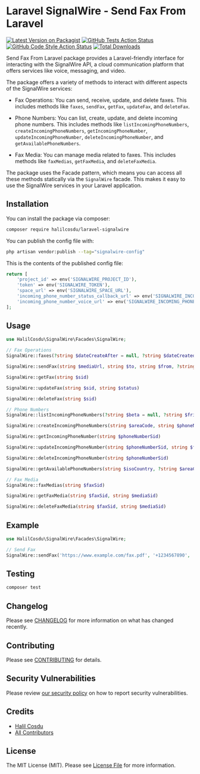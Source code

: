 # Laravel SignalWire - Send Fax From Laravel

[![Latest Version on Packagist](https://img.shields.io/packagist/v/halilcosdu/laravel-signalwire.svg?style=flat-square)](https://packagist.org/packages/halilcosdu/laravel-signalwire)
[![GitHub Tests Action Status](https://img.shields.io/github/actions/workflow/status/halilcosdu/laravel-signalwire/run-tests.yml?branch=main&label=tests&style=flat-square)](https://github.com/halilcosdu/laravel-signalwire/actions?query=workflow%3Arun-tests+branch%3Amain)
[![GitHub Code Style Action Status](https://img.shields.io/github/actions/workflow/status/halilcosdu/laravel-signalwire/fix-php-code-style-issues.yml?branch=main&label=code%20style&style=flat-square)](https://github.com/halilcosdu/laravel-signalwire/actions?query=workflow%3A"Fix+PHP+code+style+issues"+branch%3Amain)
[![Total Downloads](https://img.shields.io/packagist/dt/halilcosdu/laravel-signalwire.svg?style=flat-square)](https://packagist.org/packages/halilcosdu/laravel-signalwire)

Send Fax From Laravel package provides a Laravel-friendly interface for interacting with the SignalWire API, a cloud communication platform that offers services like voice, messaging, and video.

The package offers a variety of methods to interact with different aspects of the SignalWire services:

- Fax Operations: You can send, receive, update, and delete faxes. This includes methods like `faxes`, `sendFax`, `getFax`, `updateFax`, and `deleteFax`.

- Phone Numbers: You can list, create, update, and delete incoming phone numbers. This includes methods like `listIncomingPhoneNumbers`, `createIncomingPhoneNumbers`, `getIncomingPhoneNumber`, `updateIncomingPhoneNumber`, `deleteIncomingPhoneNumber`, and `getAvailablePhoneNumbers`.

- Fax Media: You can manage media related to faxes. This includes methods like `faxMedias`, `getFaxMedia`, and `deleteFaxMedia`.

The package uses the Facade pattern, which means you can access all these methods statically via the `SignalWire` facade. This makes it easy to use the SignalWire services in your Laravel application.

## Installation

You can install the package via composer:

```bash
composer require halilcosdu/laravel-signalwire
```

You can publish the config file with:

```bash
php artisan vendor:publish --tag="signalwire-config"
```

This is the contents of the published config file:

```php
return [
    'project_id' => env('SIGNALWIRE_PROJECT_ID'),
    'token' => env('SIGNALWIRE_TOKEN'),
    'space_url' => env('SIGNALWIRE_SPACE_URL'),
    'incoming_phone_number_status_callback_url' => env('SIGNALWIRE_INCOMING_PHONE_NUMBER_STATUS_CALLBACK_URL'),
    'incoming_phone_number_voice_url' => env('SIGNALWIRE_INCOMING_PHONE_NUMBER_VOICE_URL'),
];
```

## Usage

```php
use HalilCosdu\SignalWire\Facades\SignalWire;

// Fax Operations
SignalWire::faxes(?string $dateCreateAfter = null, ?string $dateCreatedOnOrBefore = null, ?string $from = null, ?string $to = null)

SignalWire::sendFax(string $mediaUrl, string $to, string $from, ?string $statusCallback = null, string $quality = 'standard')

SignalWire::getFax(string $sid)

SignalWire::updateFax(string $sid, string $status)

SignalWire::deleteFax(string $sid)

// Phone Numbers
SignalWire::listIncomingPhoneNumbers(?string $beta = null, ?string $friendlyName = null, ?string $origin = null, ?string $phoneNumber = null)

SignalWire::createIncomingPhoneNumbers(string $areaCode, string $phoneNumber, ?string $addressSid = null, ?string $friendlyName = null, ?string $identitySid = null, ?string $smsApplicationSid = null, ?string $smsFallbackMethod = null, ?string $smsFallbackUrl = null, ?string $smsMethod = null, ?string $smsUrl = null, ?string $statusCallback = null, ?string $statusCallbackMethod = null, ?string $trunkSid = null, ?string $voiceApplicationSid = null, bool $voiceCallerIdLookup = false, ?string $voiceFallbackMethod = null, ?string $voiceFallbackUrl = null, ?string $voiceMethod = null, string $voiceReceiveMode = 'fax', ?string $voiceUrl = null)

SignalWire::getIncomingPhoneNumber(string $phoneNumberSid)

SignalWire::updateIncomingPhoneNumber(string $phoneNumberSid, string $friendlyName, string $smsUrl, string $smsMethod, string $voiceUrl, string $voiceMethod)

SignalWire::deleteIncomingPhoneNumber(string $phoneNumberSid)

SignalWire::getAvailablePhoneNumbers(string $isoCountry, ?string $areaCode, bool $beta = false, ?string $contains = null, bool $excludeAllAddressRequired = false, bool $excludeLocalAddressRequired = false, bool $faxEnabled = false, string $inRegion = null, bool $mmsEnabled = false, bool $voiceEnabled = false)

// Fax Media
SignalWire::faxMedias(string $faxSid)

SignalWire::getFaxMedia(string $faxSid, string $mediaSid)

SignalWire::deleteFaxMedia(string $faxSid, string $mediaSid)


```

## Example

```php
use HalilCosdu\SignalWire\Facades\SignalWire;

// Send Fax
SignalWire::sendFax('https://www.example.com/fax.pdf', '+1234567890', '+0987654321', 'https://www.example.com/fax-status-callback', 'standard');
```

## Testing

```bash
composer test
```

## Changelog

Please see [CHANGELOG](CHANGELOG.md) for more information on what has changed recently.

## Contributing

Please see [CONTRIBUTING](CONTRIBUTING.md) for details.

## Security Vulnerabilities

Please review [our security policy](../../security/policy) on how to report security vulnerabilities.

## Credits

- [Halil Cosdu](https://github.com/halilcosdu)
- [All Contributors](../../contributors)

## License

The MIT License (MIT). Please see [License File](LICENSE.md) for more information.
